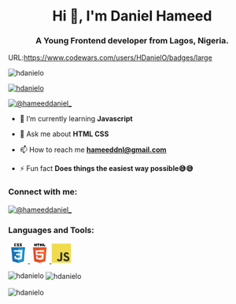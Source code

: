 <h1 align="center">Hi 👋, I'm Daniel Hameed</h1>
<h3 align="center">A Young Frontend developer from Lagos, Nigeria.</h3>

URL:https://www.codewars.com/users/HDanielO/badges/large

<p align="left"> <img src="https://komarev.com/ghpvc/?username=hdanielo&label=Profile%20views&color=0e75b6&style=flat" alt="hdanielo" /> </p>

<p align="left"> <a href="https://github.com/ryo-ma/github-profile-trophy"><img src="https://github-profile-trophy.vercel.app/?username=hdanielo" alt="hdanielo" /></a> </p>

<p align="left"> <a href="https://twitter.com/@hameeddaniel_" target="blank"><img src="https://img.shields.io/twitter/follow/@hameeddaniel_?logo=twitter&style=for-the-badge" alt="@hameeddaniel_" /></a> </p>

- 🌱 I’m currently learning **Javascript**

- 💬 Ask me about **HTML CSS**

- 📫 How to reach me **hameeddnl@gmail.com**

- ⚡ Fun fact **Does things the easiest way possible😅😅**

<h3 align="left">Connect with me:</h3>
<p align="left">
<a href="https://twitter.com/@hameeddaniel_" target="blank"><img align="center" src="https://raw.githubusercontent.com/rahuldkjain/github-profile-readme-generator/master/src/images/icons/Social/twitter.svg" alt="@hameeddaniel_" height="30" width="40" /></a>
</p>

<h3 align="left">Languages and Tools:</h3>
<p align="left"> <a href="https://www.w3schools.com/css/" target="_blank" rel="noreferrer"> <img src="https://raw.githubusercontent.com/devicons/devicon/master/icons/css3/css3-original-wordmark.svg" alt="css3" width="40" height="40"/> </a> <a href="https://www.w3.org/html/" target="_blank" rel="noreferrer"> <img src="https://raw.githubusercontent.com/devicons/devicon/master/icons/html5/html5-original-wordmark.svg" alt="html5" width="40" height="40"/> </a> <a href="https://developer.mozilla.org/en-US/docs/Web/JavaScript" target="_blank" rel="noreferrer"> <img src="https://raw.githubusercontent.com/devicons/devicon/master/icons/javascript/javascript-original.svg" alt="javascript" width="40" height="40"/> </a> </p>

<p><img align="left" src="https://github-readme-stats.vercel.app/api/top-langs?username=hdanielo&show_icons=true&locale=en&layout=compact" alt="hdanielo" /></p>

<p>&nbsp;<img align="center" src="https://github-readme-stats.vercel.app/api?username=hdanielo&show_icons=true&locale=en" alt="hdanielo" /></p>

<p><img align="center" src="https://github-readme-streak-stats.herokuapp.com/?user=hdanielo&" alt="hdanielo" /></p>
